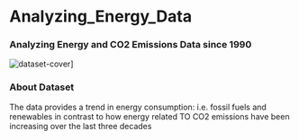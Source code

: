 # **Analyzing_Energy_Data**
### Analyzing Energy and CO2 Emissions Data since 1990
![dataset-cover](https://user-images.githubusercontent.com/91852444/194758147-4eb8eb75-9d67-4000-b7c7-c0ff60bc4fc8.jpg)]
### About Dataset
The data provides a trend in energy consumption: i.e. fossil fuels and renewables in contrast to how energy related TO CO2 emissions have been increasing over the last three decades
